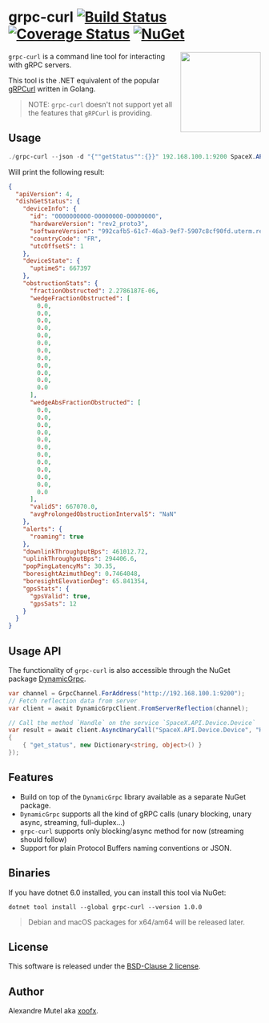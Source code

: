 # grpc-curl [![Build Status](https://github.com/xoofx/grpc-curl/workflows/ci/badge.svg?branch=master)](https://github.com/xoofx/grpc-curl/actions) [![Coverage Status](https://coveralls.io/repos/github/xoofx/grpc-curl/badge.svg?branch=master)](https://coveralls.io/github/xoofx/grpc-curl?branch=master) [![NuGet](https://img.shields.io/nuget/v/grpc-curl.svg)](https://www.nuget.org/packages/grpc-curl/)

<img align="right" width="160px" height="160px" src="https://raw.githubusercontent.com/xoofx/grpc-curl/master/img/grpc-curl.png">

`grpc-curl` is a command line tool for interacting with gRPC servers. 

This tool is the .NET equivalent of the popular [gRPCurl](https://github.com/fullstorydev/grpcurl) written in Golang.

> NOTE: `grpc-curl` doesn't not support yet all the features that `gRPCurl` is providing.

## Usage

```powershell
./grpc-curl --json -d "{""getStatus"":{}}" 192.168.100.1:9200 SpaceX.API.Device.Device/Handle
```
Will print the following result:

```json
{
  "apiVersion": 4,
  "dishGetStatus": {
    "deviceInfo": {
      "id": "0000000000-00000000-00000000",
      "hardwareVersion": "rev2_proto3",
      "softwareVersion": "992cafb5-61c7-46a3-9ef7-5907c8cf90fd.uterm.release",
      "countryCode": "FR",
      "utcOffsetS": 1
    },
    "deviceState": {
      "uptimeS": 667397
    },
    "obstructionStats": {
      "fractionObstructed": 2.2786187E-06,
      "wedgeFractionObstructed": [
        0.0,
        0.0,
        0.0,
        0.0,
        0.0,
        0.0,
        0.0,
        0.0,
        0.0,
        0.0,
        0.0,
        0.0
      ],
      "wedgeAbsFractionObstructed": [
        0.0,
        0.0,
        0.0,
        0.0,
        0.0,
        0.0,
        0.0,
        0.0,
        0.0,
        0.0,
        0.0,
        0.0
      ],
      "validS": 667070.0,
      "avgProlongedObstructionIntervalS": "NaN"
    },
    "alerts": {
      "roaming": true
    },
    "downlinkThroughputBps": 461012.72,
    "uplinkThroughputBps": 294406.6,
    "popPingLatencyMs": 30.35,
    "boresightAzimuthDeg": 0.7464048,
    "boresightElevationDeg": 65.841354,
    "gpsStats": {
      "gpsValid": true,
      "gpsSats": 12
    }
  }
}
```
## Usage API

The functionality of `grpc-curl` is also accessible through the NuGet package [DynamicGrpc](https://www.nuget.org/packages/DynamicGrpc/).

```c#
var channel = GrpcChannel.ForAddress("http://192.168.100.1:9200");
// Fetch reflection data from server
var client = await DynamicGrpcClient.FromServerReflection(channel);

// Call the method `Handle` on the service `SpaceX.API.Device.Device`
var result = await client.AsyncUnaryCall("SpaceX.API.Device.Device", "Handle", new Dictionary<string, object>()
{
    { "get_status", new Dictionary<string, object>() }
});
```

## Features

- Build on top of the `DynamicGrpc` library available as a separate NuGet package.
- `DynamicGrpc` supports all the kind of gRPC calls (unary blocking, unary async, streaming, full-duplex...)
- `grpc-curl` supports only blocking/async method for now (streaming should follow)
- Support for plain Protocol Buffers naming conventions or JSON.

## Binaries

If you have dotnet 6.0 installed, you can install this tool via NuGet:

```
dotnet tool install --global grpc-curl --version 1.0.0
```

> Debian and macOS packages for x64/am64 will be released later.

## License

This software is released under the [BSD-Clause 2 license](https://opensource.org/licenses/BSD-2-Clause). 

## Author

Alexandre Mutel aka [xoofx](http://xoofx.com).